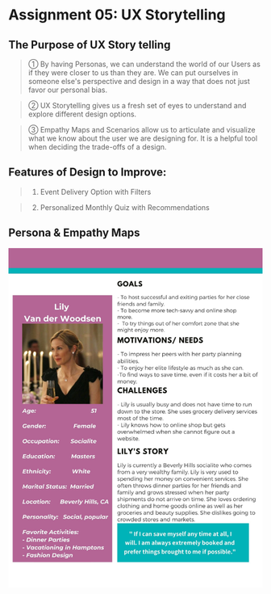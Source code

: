 # Assignment 05: UX Storytelling
## The Purpose of UX Story telling
> ① By having Personas, we can understand the world of our Users as if they were closer to us than they are.
We can put ourselves in someone else's perspective and design in a way that does not just favor our personal bias.


> ② UX Storytelling gives us a fresh set of eyes to understand and explore different design options.


> ③ Empathy Maps and Scenarios allow us to articulate and visualize what we know about the user we are designing for. It is a helpful tool when deciding the trade-offs of a design.

## Features of Design to Improve:
> 1. Event Delivery Option with Filters

> 2. Personalized Monthly Quiz with Recommendations 

## Persona & Empathy Maps 

![Screenshot 1](./lily1.jpg)
